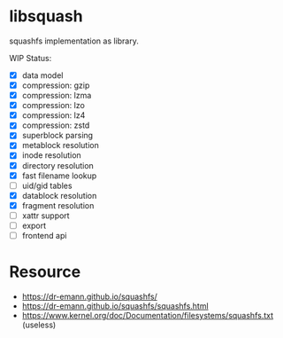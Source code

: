 # libsquash

squashfs implementation as library.

WIP Status:
* [x] data model
* [x] compression: gzip
* [x] compression: lzma
* [x] compression: lzo
* [x] compression: lz4
* [x] compression: zstd
* [x] superblock parsing
* [x] metablock resolution
* [x] inode resolution
* [x] directory resolution
* [x] fast filename lookup
* [ ] uid/gid tables
* [x] datablock resolution
* [x] fragment resolution
* [ ] xattr support
* [ ] export
* [ ] frontend api

# Resource

* https://dr-emann.github.io/squashfs/
* https://dr-emann.github.io/squashfs/squashfs.html
* https://www.kernel.org/doc/Documentation/filesystems/squashfs.txt (useless)
